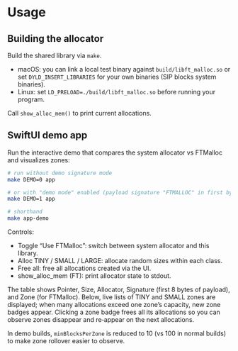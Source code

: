# Usage

## Building the allocator

Build the shared library via `make`.

- macOS: you can link a local test binary against `build/libft_malloc.so` or set `DYLD_INSERT_LIBRARIES` for your own binaries (SIP blocks system binaries).
- Linux: set `LD_PRELOAD=./build/libft_malloc.so` before running your program.

Call `show_alloc_mem()` to print current allocations.

## SwiftUI demo app

Run the interactive demo that compares the system allocator vs FTMalloc and visualizes zones:

```sh
# run without demo signature mode
make DEMO=0 app

# or with "demo mode" enabled (payload signature "FTMALLOC" in first bytes)
make DEMO=1 app

# shorthand
make app-demo
```

Controls:
- Toggle “Use FTMalloc”: switch between system allocator and this library.
- Alloc TINY / SMALL / LARGE: allocate random sizes within each class.
- Free all: free all allocations created via the UI.
- show_alloc_mem (FT): print allocator state to stdout.

The table shows Pointer, Size, Allocator, Signature (first 8 bytes of payload), and Zone (for FTMalloc).
Below, live lists of TINY and SMALL zones are displayed; when many allocations exceed one zone’s capacity, new zone badges appear. Clicking a zone badge frees all its allocations so you can observe zones disappear and re‑appear on the next allocations.

In demo builds, `minBlocksPerZone` is reduced to 10 (vs 100 in normal builds) to make zone rollover easier to observe.

